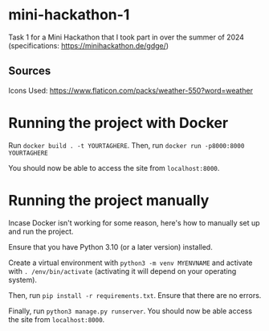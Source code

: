 # mini-hackathon-1

Task 1 for a Mini Hackathon that I took part in over the summer of 2024 (specifications: https://minihackathon.de/gdge/)

## Sources

Icons Used: https://www.flaticon.com/packs/weather-550?word=weather

# Running the project with Docker

Run `docker build . -t YOURTAGHERE`.
Then, run `docker run -p8000:8000 YOURTAGHERE`

You should now be able to access the site from `localhost:8000`.

# Running the project manually

Incase Docker isn't working for some reason, here's how to manually set up and run the project.

Ensure that you have Python 3.10 (or a later version) installed.

Create a virtual environment with `python3 -m venv MYENVNAME` and activate with `. /env/bin/activate` (activating it will depend on your operating system).

Then, run `pip install -r requirements.txt`. Ensure that there are no errors.

Finally, run `python3 manage.py runserver`. You should now be able access the site from `localhost:8000`.
